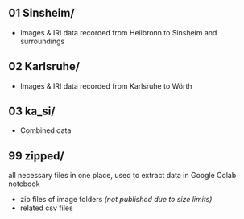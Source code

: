
## 01 Sinsheim/
- Images & IRI data recorded from Heilbronn to Sinsheim and surroundings

## 02 Karlsruhe/
- Images & IRI data recorded from Karlsruhe to Wörth

## 03 ka_si/
- Combined data

## 99 zipped/
all necessary files in one place, used to extract data in Google Colab notebook
- zip files of image folders *(not published due to size limits)*
- related csv files
